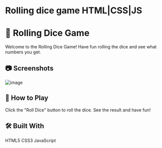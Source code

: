# Rolling dice game HTML|CSS|JS
# 🎲 Rolling Dice Game

Welcome to the Rolling Dice Game! Have fun rolling the dice and see what numbers you get.

## 📷 Screenshots
![image](https://github.com/samiksha1503/Rollingdicegame/assets/131444629/c475fbbe-cbcc-480b-a420-c67bc84a3fdc)

## 🎲 How to Play
Click the "Roll Dice" button to roll the dice.
See the result and have fun!

## 🛠️ Built With
HTML5
CSS3
JavaScript

